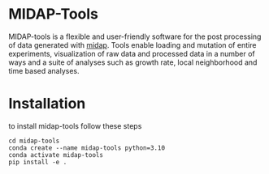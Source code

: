# MIDAP-Tools

MIDAP-tools is a flexible and user-friendly software for the post processing of data generated with [midap](https://github.com/Microbial-Systems-Ecology/midap). Tools enable loading and mutation of entire experiments, visualization of raw data and processed data in a number of ways and a suite of analyses such as growth rate, local neighborhood and time based analyses.

# Installation

to install midap-tools follow these steps

```
cd midap-tools
conda create --name midap-tools python=3.10
conda activate midap-tools
pip install -e .
```